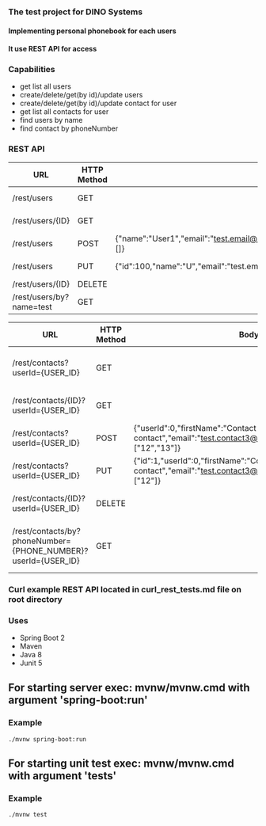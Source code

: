 ### The test project for DINO Systems
#### Implementing personal phonebook for each users
#### It use REST API for access

### Capabilities
- get list all users
- create/delete/get(by id)/update users
- create/delete/get(by id)/update contact for user
- get list all contacts for user
- find users by name
- find contact by phoneNumber

### REST API
| URL | HTTP Method | Body | Description |
| --- | ---- | ----| --- |
| /rest/users | GET | | Get users list |
| /rest/users/{ID} | GET  | | Get user by id |
| /rest/users |  POST | {"name":"User1","email":"test.email@mail.com","password":"Password","contacts":[]} | Create user |
| /rest/users | PUT | {"id":100,"name":"U","email":"test.em","password":"Passwo","contacts":[]} | Update user |
| /rest/users/{ID} | DELETE | | Delete user |
| /rest/users/by?name=test| GET |  | Find user by name |

| URL | HTTP Method | Body | Description |
| ---  | ---- | ----| --- |
| /rest/contacts?userId={USER_ID} | GET | | Get contacts list for userId|
| /rest/contacts/{ID}?userId={USER_ID}  | GET  | | Get contact for userId by id |
| /rest/contacts?userId={USER_ID} |  POST | {"userId":0,"firstName":"Contact New","secondName":"Test contact","email":"test.contact3@mail.com","phoneNumbers":["12","13"]} | Create contact for userId |
| /rest/contacts?userId={USER_ID}  | PUT | {"id":1,"userId":0,"firstName":"Contact","secondName":"Test contact","email":"test.contact3@mail.com","phoneNumbers":["12"]} | Update contact for userId |
| /rest/contacts/{ID}?userId={USER_ID}  | DELETE | | Delete contact for userId |
| /rest/contacts/by?phoneNumber={PHONE_NUMBER}?userId={USER_ID} | GET |  |Find contact for userId=0 by phone number |

### Curl example REST API located in curl_rest_tests.md file on root directory

### Uses
- Spring Boot 2
- Maven
- Java 8
- Junit 5

## For starting server exec: mvnw/mvnw.cmd with argument 'spring-boot:run'
### Example
`./mvnw spring-boot:run`

## For starting unit test exec: mvnw/mvnw.cmd with argument 'tests'
### Example
`./mvnw test`